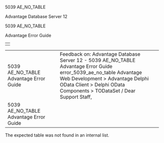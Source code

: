 5039 AE\_NO\_TABLE




Advantage Database Server 12  

5039 AE\_NO\_TABLE

Advantage Error Guide

|  |
| --- |
|  |

|  |  |  |  |  |
| --- | --- | --- | --- | --- |
| 5039 AE\_NO\_TABLE  Advantage Error Guide |  |  | Feedback on: Advantage Database Server 12 - 5039 AE\_NO\_TABLE Advantage Error Guide error\_5039\_ae\_no\_table Advantage Web Development > Advantage Delphi OData Client > Delphi OData Components > TODataSet / Dear Support Staff, |  |
| 5039 AE\_NO\_TABLE  Advantage Error Guide |  |  |  |  |

The expected table was not found in an internal list.